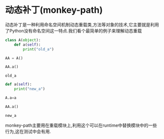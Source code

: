 
# 动态补丁(monkey-path)

动态补丁是一种利用命名空间机制动态重载类,方法等对象的技术,它主要就是利用了Python没有命名空间这一特点.我们看个最简单的例子来理解动态重载


```python
class A(object):
    def a(self):
        print("old_a")
```


```python
AA = A()
```


```python
AA.a()
```

    old_a



```python
def a(self):
    print("new_a")
```


```python
A.a=a
```


```python
AA.a()
```

    new_a


monkey-path主要用在重载模块上,利用这个可以在runtime中替换模块中的一些行为,这在测试中会有用.
